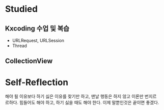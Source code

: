 # Studied

## Kxcoding 수업 및 복습
- URLRequest, URLSession
- Thread

## CollectionView

# Self-Reflection
해야 될 이유보다 하기 싫은 이유를 찾기만 하고, 맨날 행동은 하지 않고 이론만 번지르르하다.
힘들어도 해야 하고, 하기 싫을 때도 해야 한다. 이제 말뿐인것은 끝이면 좋겠다.

